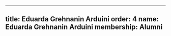 ---
  title: Eduarda Grehnanin Arduini
  order: 4
  name: Eduarda Grehnanin Arduini
  membership: Alumni
  ---
  